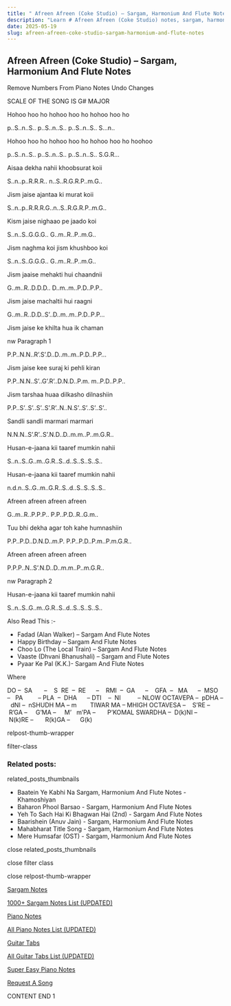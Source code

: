 ```yaml
---
title: " Afreen Afreen (Coke Studio) – Sargam, Harmonium And Flute Notes"
description: "Learn # Afreen Afreen (Coke Studio) notes, sargam, harmonium notations and flute notes. Easy step-by-step tutorial for beginners."
date: 2025-05-19
slug: afreen-afreen-coke-studio-sargam-harmonium-and-flute-notes
---
```


## Afreen Afreen (Coke Studio) – Sargam, Harmonium And Flute Notes

Remove Numbers From Piano Notes
Undo Changes

SCALE OF THE SONG IS G# MAJOR

Hohoo hoo ho hohoo hoo ho hohoo hoo ho

p..S..n..S.. p..S..n..S.. p..S..n..S.. S…n..

Hohoo hoo ho hohoo hoo ho hohoo hoo ho hoohoo

p..S..n..S.. p..S..n..S.. p..S..n..S.. S.G.R…

Aisaa dekha nahii khoobsurat koii

S..n..p..R.R.R.. n..S..R.G.R.P..m.G..

Jism jaise ajantaa ki murat koii

S..n..p..R.R.R.G..n..S..R.G.R.P..m.G..

Kism jaise nighaao pe jaado koi

S..n..S..G.G.G.. G..m..R..P..m.G..

Jism naghma koi jism khushboo koi

S..n..S..G.G.G.. G..m..R..P..m.G..

Jism jaaise mehakti hui chaandnii

G..m..R..D.D.D.. D..m..m..P.D..P.P..

Jism jaise machaltii hui raagni

G..m..R..D.D..S’..D..m..m..P.D..P.P…

Jism jaise ke khilta hua ik chaman

nw Paragraph 1

P.P..N.N..R’.S’.D..D..m..m..P.D..P.P…

Jism jaise kee suraj ki pehli kiran

P.P..N.N..S’..G’.R’..D.N.D..P.m. m..P.D..P.P..

Jism tarshaa huaa dilkasho dilnashiin

P.P..S’..S’..S’..S’.R’..N..N.S’..S’..S’..S’..

Sandli sandli marmari marmari

N.N.N..S’.R’..S’.N.D..D..m.m..P..m.G.R..

Husan-e-jaana kii taaref mumkin nahii

S..n..S..G..m..G.R..S..d..S..S..S..S..

Husan-e-jaana kii taaref mumkin nahii

n.d.n..S..G..m..G.R..S..d..S..S..S..S..

Afreen afreen afreen afreen

G..m..R..P.P.P.. P.P..P.D..R..G.m..

Tuu bhi dekha agar toh kahe humnashiin

P.P..P.D..D.N.D..m.P. P.P..P.D..P.m..P.m.G.R..

Afreen afreen afreen afreen

P.P.P..N..S’.N.D..D..m.m..P..m.G.R..

nw Paragraph 2

Husan-e-jaana kii taaref mumkin nahii

S..n..S..G..m..G.R..S..d..S..S..S..S..

Also Read This :-

- Fadad (Alan Walker) – Sargam And Flute Notes
- Happy Birthday – Sargam And Flute Notes
- Choo Lo (The Local Train) – Sargam And Flute Notes
- Vaaste (Dhvani Bhanushali) – Sargam and Flute Notes
- Pyaar Ke Pal (K.K.)- Sargam And Flute Notes

Where

DO –  SA       –    S  RE  –  RE      –    RMI  –  GA      –    GFA  –   MA      –  MSO  –   PA         – PLA  –  DHA      – DTI    –  NI          – NLOW OCTAVEPA –  pDHA –  dNI –  nSHUDH MA – m        TIWAR MA – MHIGH OCTAVESA –    S’RE –     R’GA –     G’MA –     M’   m’PA –       P’KOMAL SWARDHA –  D(k)NI –       N(k)RE –       R(k)GA –      G(k)

relpost-thumb-wrapper

filter-class

### Related posts:

related_posts_thumbnails

- Baatein Ye Kabhi Na Sargam, Harmonium And Flute Notes - Khamoshiyan
- Baharon Phool Barsao - Sargam, Harmonium And Flute Notes
- Yeh To Sach Hai Ki Bhagwan Hai (2nd) - Sargam And Flute Notes
- Baarishein (Anuv Jain) - Sargam, Harmonium And Flute Notes
- Mahabharat Title Song - Sargam, Harmonium And Flute Notes
- Mere Humsafar (OST) - Sargam, Harmonium And Flute Notes

close related_posts_thumbnails

close filter class

close relpost-thumb-wrapper

[Sargam Notes](/sargam-notes.html)

[1000+ Sargam Notes List (UPDATED)](/all-songs-list-sargam-notes.html)

[Piano Notes](/piano-notes.html)

[All Piano Notes List (UPDATED)](/all-songs-list-piano-notes.html)

[Guitar Tabs](/guitar-tabs.html)

[All Guitar Tabs List (UPDATED)](/all-songs-list-guitar-tabs.html)

[Super Easy Piano Notes](https://studywall.in/)

[Request A Song](/request-a-song.html)

CONTENT END 1
